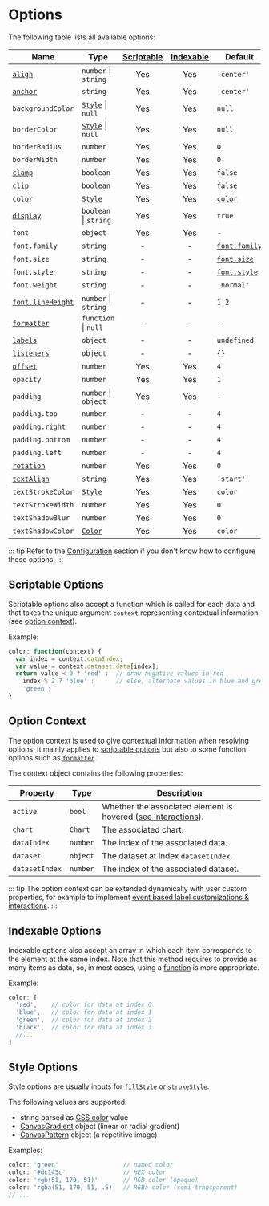 # Options

The following table lists all available options:

| Name | Type | [Scriptable](#scriptable-options) | [Indexable](#indexable-options) |  Default
| ---- | ---- | :----: | :----: | ----
| [`align`](positioning.md#alignment-and-offset) | `number` \| `string` | Yes | Yes | `'center'`
| [`anchor`](positioning.md#anchoring) | `string` | Yes | Yes | `'center'`
| `backgroundColor` | [`Style`](#style-options) \| `null` | Yes | Yes | `null`
| `borderColor` | [`Style`](#style-options) \| `null` | Yes | Yes | `null`
| `borderRadius` | `number` | Yes | Yes | `0`
| `borderWidth` | `number` | Yes | Yes | `0`
| [`clamp`](positioning.md#clamping) | `boolean` | Yes | Yes | `false`
| [`clip`](positioning.md#clipping) | `boolean` | Yes | Yes | `false`
| `color` | [`Style`](#style-options) | Yes | Yes | [`color`](http://www.chartjs.org/docs/latest/general/fonts.html)
| [`display`](positioning.md#visibility) | `boolean` \| `string` | Yes | Yes | `true`
| `font` | `object` | Yes | Yes | -
| `font.family` | `string` | - | - | [`font.family`](http://www.chartjs.org/docs/latest/general/fonts.html)
| `font.size` | `string` | - | - | [`font.size`](http://www.chartjs.org/docs/latest/general/fonts.html)
| `font.style` | `string` | - | - | [`font.style`](http://www.chartjs.org/docs/latest/general/fonts.html)
| `font.weight` | `string` | - | - | `'normal'`
| [`font.lineHeight`](formatting.md#multiline-labels) | `number` \| `string` | - | - | `1.2`
| [`formatter`](formatting.md#data-transformation) | `function` \| `null` | - | - | -
| [`labels`](labels.md) | `object` | - | - | `undefined`
| [`listeners`](events.md) | `object` | - | - | `{}`
| [`offset`](positioning.md#alignment-and-offset) | `number` | Yes | Yes | `4`
| `opacity` | `number` | Yes | Yes | `1`
| `padding` | `number` \| `object` | Yes | Yes | -
| `padding.top` | `number` | - | - | `4`
| `padding.right` | `number` | - | - | `4`
| `padding.bottom` | `number` | - | - | `4`
| `padding.left` | `number` | - | - | `4`
| [`rotation`](positioning.md#rotation) | `number` | Yes | Yes | `0`
| [`textAlign`](formatting.md#text-alignment) | `string` | Yes | Yes | `'start'`
| `textStrokeColor` | [`Style`](#style-options) | Yes | Yes | `color`
| `textStrokeWidth` | `number` | Yes | Yes | `0`
| `textShadowBlur` | `number` | Yes | Yes | `0`
| `textShadowColor` | [`Color`](https://developer.mozilla.org/en-US/docs/Web/CSS/color_value) | Yes | Yes | `color`

::: tip
Refer to the [Configuration](getting-started.md#configuration) section if you don't know how to configure these options.
:::

## Scriptable Options

Scriptable options also accept a function which is called for each data and that takes the unique argument `context` representing contextual information (see [option context](options.md#option-context)).

Example:

```javascript
color: function(context) {
  var index = context.dataIndex;
  var value = context.dataset.data[index];
  return value < 0 ? 'red' :  // draw negative values in red
    index % 2 ? 'blue' :      // else, alternate values in blue and green
    'green';
}
```

## Option Context

The option context is used to give contextual information when resolving options. It mainly applies to [scriptable options](#scriptable-options) but also to some function options such as [`formatter`](formatting.md#data-transformation).

The context object contains the following properties:

| Property | Type | Description
| -------- | ---- | -----------
| `active` | `bool` | Whether the associated element is hovered ([see interactions](http://www.chartjs.org/docs/latest/general/interactions/)).
| `chart` | `Chart` | The associated chart.
| `dataIndex` | `number` | The index of the associated data.
| `dataset` | `object` | The dataset at index `datasetIndex`.
| `datasetIndex` | `number` | The index of the associated dataset.

::: tip
The option context can be extended dynamically with user custom properties, for example to implement [event based label customizations & interactions](events.md#listeners).
:::

## Indexable Options

Indexable options also accept an array in which each item corresponds to the element at the same index. Note that this method requires to provide as many items as data, so, in most cases, using a [function](#scriptable-options) is more appropriate.

Example:

```javascript
color: [
  'red',    // color for data at index 0
  'blue',   // color for data at index 1
  'green',  // color for data at index 2
  'black',  // color for data at index 3
  //...
]
```

## Style Options

Style options are usually inputs for [`fillStyle`](https://developer.mozilla.org/en-US/docs/Web/API/CanvasRenderingContext2D/fillStyle) or [`strokeStyle`](https://developer.mozilla.org/en-US/docs/Web/API/CanvasRenderingContext2D/strokeStyle).

The following values are supported:

- string parsed as [CSS color](https://developer.mozilla.org/en-US/docs/Web/CSS/color_value) value
- [CanvasGradient](https://developer.mozilla.org/en-US/docs/Web/API/CanvasGradient) object (linear or radial gradient)
- [CanvasPattern](https://developer.mozilla.org/en-US/docs/Web/API/CanvasPattern) object (a repetitive image)

Examples:

```javascript
color: 'green'                  // named color
color: '#dc143c'                // HEX color
color: 'rgb(51, 170, 51)'       // RGB color (opaque)
color: 'rgba(51, 170, 51, .5)'  // RGBa color (semi-transparent)
// ...
```
